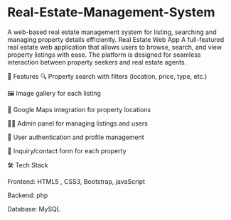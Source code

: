 # Real-Estate-Management-System
A web-based real estate management system for listing, searching and managing property details efficiently.
Real Estate Web App
A full-featured real estate web application that allows users to browse, search, and view property listings with ease. The platform is designed for seamless interaction between property seekers and real estate agents.

🚀 Features
🔍 Property search with filters (location, price, type, etc.)

🖼️ Image gallery for each listing

📍 Google Maps integration for property locations

🧑‍💼 Admin panel for managing listings and users

📝 User authentication and profile management

💬 Inquiry/contact form for each property


🛠️ Tech Stack

Frontend: HTML5 , CSS3, Bootstrap, javaScript 

Backend: php

Database: MySQL 
